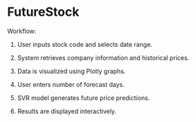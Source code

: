 # FutureStock

Workflow: 
1. User inputs stock code and selects date range.

2. System retrieves company information and historical prices. 

3. Data is visualized using Plotly 
graphs. 

4. User enters number of forecast 
days. 

5. SVR model generates future price 
predictions. 

6. Results are displayed interactively.
